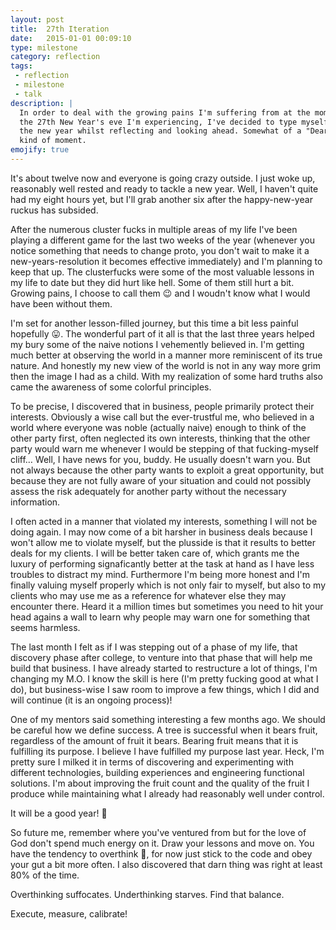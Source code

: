 ```yaml
---
layout: post
title:  27th Iteration
date:   2015-01-01 00:09:10
type: milestone
category: reflection
tags:
 - reflection
 - milestone
 - talk
description: |
  In order to deal with the growing pains I'm suffering from at the moment of
  the 27th New Year's eve I'm experiencing, I've decided to type myself into
  the new year whilst reflecting and looking ahead. Somewhat of a "Dear Diary"
  kind of moment.
emojify: true
---
```

It's about twelve now and everyone is going crazy outside.
I just woke up, reasonably well rested and ready to tackle a new year. Well,
I haven't quite had my eight hours yet, but I'll grab another six after the
happy-new-year ruckus has subsided.

After the numerous cluster fucks in multiple areas of my life I've been playing
a different game for the last two weeks of the year (whenever you notice something
that needs to change proto, you don't wait to make it a new-years-resolution it
becomes effective immediately) and I'm planning to keep that up. The
clusterfucks were some of the most valuable lessons in my life to date but they
did hurt like hell. Some of them still hurt a bit. Growing pains, I choose to
call them :wink: and I woudn't know what I would have been
without them.

I'm set for another lesson-filled journey, but this time a bit less painful
hopefully :stuck_out_tongue:. The wonderful part of
it all is that the last three years helped my bury some of the naive notions I
vehemently believed in. I'm getting much better at observing the world in a
manner more reminiscent of its true nature. And honestly my new view of the
world is not in any way more grim then the image I had as a child. With my
realization of some hard truths also came the awareness of some colorful
principles.

To be precise, I discovered that in business, people primarily
protect their interests. Obviously a wise call but the ever-trustful me, who
believed in a world where everyone was noble (actually naive) enough to think
of the other party first, often neglected its own interests, thinking that the
other party would warn me whenever I would be stepping of that fucking-myself
cliff&hellip; Well, I have news for you, buddy. He usually doesn't warn you.
But not always because the other party wants to exploit a great opportunity,
but because they are not fully aware of your situation and could not possibly
assess the risk adequately for another party without the necessary information.

I often acted in a manner that violated my interests, something I will not be
doing again. I may now come of a bit harsher in business deals because I won't
allow me to violate myself, but the plusside is that it results to better deals
for my clients. I will be better taken care of, which grants me the luxury of
performing signaficantly better at the task at hand as I have less troubles to
distract my mind. Furthermore I'm being more honest and I'm finally valuing
myself properly which is not only fair to myself, but also to my clients who
may use me as a reference for whatever else they may encounter there. Heard it
a million times but sometimes you need to hit your head agains a wall to learn
why people may warn one for something that seems harmless.

The last month I felt as if I was stepping out of a phase of my life, that
discovery phase after college, to venture into that phase that will help me
build that business. I have already started to restructure a lot of things, I'm
changing my M.O. I know the skill is here (I'm pretty fucking good at what I
do), but business-wise I saw room to improve a few things, which I did and will
continue (it is an ongoing process)!

One of my mentors said something interesting a few months ago. We should be
careful how we define success. A tree is successful when it bears fruit,
regardless of the amount of fruit it bears. Bearing fruit means that it is
fulfilling its purpose. I believe I have fulfilled my purpose last year. Heck,
I'm pretty sure I milked it in terms of discovering and experimenting with
different technologies, building experiences and engineering functional
solutions. I'm about improving the fruit count and the quality of the fruit I
produce while maintaining what I already had reasonably well under control.

It will be a good year! :stars:

So future me, remember where you've ventured from but for the love of God don't
spend much energy on it. Draw your lessons and move on. You have the tendency
to overthink :shit:, for now just stick to the code and obey
your gut a bit more often. I also discovered that darn thing was right at
least 80% of the time.

Overthinking suffocates.
Underthinking starves.
Find that balance.

Execute, measure, calibrate!
